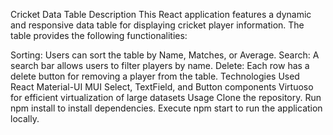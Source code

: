Cricket Data Table
Description
This React application features a dynamic and responsive data table for displaying cricket player information. The table provides the following functionalities:

Sorting: Users can sort the table by Name, Matches, or Average.
Search: A search bar allows users to filter players by name.
Delete: Each row has a delete button for removing a player from the table.
Technologies Used
React
Material-UI
MUI Select, TextField, and Button components
Virtuoso for efficient virtualization of large datasets
Usage
Clone the repository.
Run npm install to install dependencies.
Execute npm start to run the application locally.
